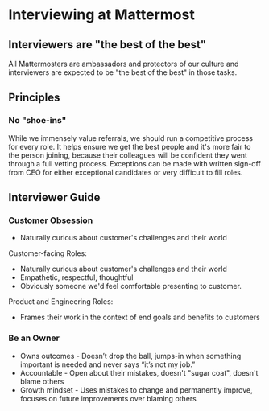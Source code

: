 # Interviewing at Mattermost 

## Interviewers are "the best of the best" 

All Mattermosters are ambassadors and protectors of our culture and interviewers are expected to be "the best of the best" in those tasks.


## Principles 

### No "shoe-ins" 

While we immensely value referrals, we should run a competitive process for every role. It helps ensure we get the best people and it's more fair to the person joining, because their colleagues will be confident they went through a full vetting process. Exceptions can be made with written sign-off from CEO for either exceptional candidates or very difficult to fill roles.

## Interviewer Guide  

### Customer Obsession 

- Naturally curious about customer's challenges and their world  

Customer-facing Roles: 
- Naturally curious about customer's challenges and their world  
- Empathetic, respectful, thoughtful
- Obviously someone we'd feel comfortable presenting to customer. 

Product and Engineering Roles: 
- Frames their work in the context of end goals and benefits to customers 

### Be an Owner 

- Owns outcomes - Doesn’t drop the ball, jumps-in when something important is needed and never says “it’s not my job.”
- Accountable - Open about their mistakes, doesn't "sugar coat", doesn't blame others 
- Growth mindset - Uses mistakes to change and permanently improve, focuses on future improvements over blaming others  
